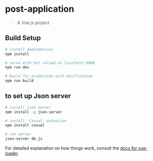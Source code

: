 # post-application

> A Vue.js project

## Build Setup

``` bash
# install dependencies
npm install

# serve with hot reload at localhost:8080
npm run dev

# build for production with minification
npm run build
```

## to set up Json server
``` bash
# install json server
npm install -g json-server

# install 'Casual' extension
npm install casual

# run server
json-server db.js

```

For detailed explanation on how things work, consult the [docs for vue-loader](http://vuejs.github.io/vue-loader).

